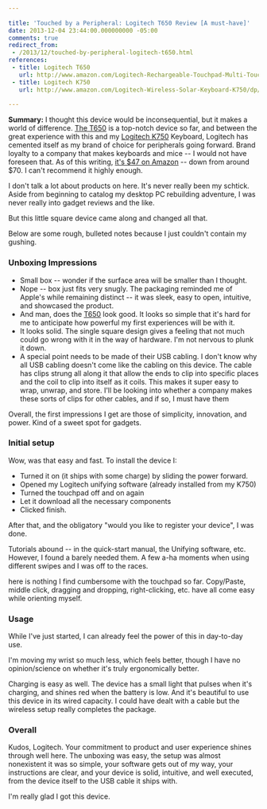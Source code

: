 ```yaml
---
 
title: 'Touched by a Peripheral: Logitech T650 Review [A must-have]'
date: 2013-12-04 23:44:00.000000000 -05:00
comments: true
redirect_from: 
 - /2013/12/touched-by-peripheral-logitech-t650.html
references: 
 - title: Logitech T650
   url: http://www.amazon.com/Logitech-Rechargeable-Touchpad-Multi-Touch-Navigation/dp/B0093H4WT6
 - title: Logitech K750
   url: http://www.amazon.com/Logitech-Wireless-Solar-Keyboard-K750/dp/B004MF11MU/ref=sr_1_1?s=electronics&amp;ie=UTF8&amp;qid=1386218388&amp;sr=1-1&amp;keywords=k750
 
---
```

**Summary:** I thought this device would be inconsequential, but it makes a world of difference. [The T650][T650] is a top-notch device so far, and between the great experience with this and my [Logitech K750][K750] Keyboard, Logitech has cemented itself as my brand of choice for peripherals going forward. Brand loyalty to a company that makes keyboards and mice -- I would not have foreseen that. As of this writing, [it's $47 on Amazon][Amazon Link] -- down from around $70. I can't recommend it highly enough.

I don't talk a lot about products on here. It's never really been my schtick. Aside from beginning to catalog my desktop PC rebuilding adventure, I was never really into gadget reviews and the like.

But this little square device came along and changed all that.

Below are some rough, bulleted notes because I just couldn't contain my gushing.

### Unboxing Impressions

* Small box -- wonder if the surface area will be smaller than I thought.
* Nope -- box just fits very snugly. The packaging reminded me of Apple's while remaining distinct -- it was sleek, easy to open, intuitive, and showcased the product.
* And man, does the [T650][Amazon Link] look good. It looks so simple that it's hard for me to anticipate how powerful my first experiences will be with it.
* It looks solid. The single square design gives a feeling that not much could go wrong with it in the way of hardware. I'm not nervous to plunk it down.
* A special point needs to be made of their USB cabling. I don't know why all USB cabling doesn't come like the cabling on this device. The cable has clips strung all along it that allow the ends to clip into specific places and the coil to clip into itself as it coils. This makes it super easy to wrap, unwrap, and store. I'll be looking into whether a company makes these sorts of clips for other cables, and if so, I must have them

Overall, the first impressions I get are those of simplicity, innovation, and power. Kind of a sweet spot for gadgets.

### Initial setup

Wow, was that easy and fast. To install the device I:

* Turned it on (it ships with some charge) by sliding the power forward.
* Opened my Logitech unifying software (already installed from my K750)
* Turned the touchpad off and on again
* Let it download all the necessary components
* Clicked finish.

After that, and the obligatory "would you like to register your device", I was done.

Tutorials abound -- in the quick-start manual, the Unifying software, etc. However, I found a barely needed them. A few a-ha moments when using different swipes and I was off to the races.

here is nothing I find cumbersome with the touchpad so far. Copy/Paste, middle click, dragging and dropping, right-clicking, etc. have all come easy while orienting myself.

### Usage

While I've just started, I can already feel the power of this in day-to-day use.

I'm moving my wrist so much less, which feels better, though I have no opinion/science on whether it's truly ergonomically better.

Charging is easy as well. The device has a small light that pulses when it's charging, and shines red when the battery is low. And it's beautiful to use this device in its wired capacity. I could have dealt with a cable but the wireless setup really completes the package.

### Overall

Kudos, Logitech. Your commitment to product and user experience shines through well here. The unboxing was easy, the setup was almost nonexistent it was so simple, your software gets out of my way, your instructions are clear, and your device is solid, intuitive, and well executed, from the device itself to the USB cable it ships with.

I'm really glad I got this device.

[T650]: http://www.amazon.com/Logitech-Rechargeable-Touchpad-Multi-Touch-Navigation/dp/B0093H4WT6
[K750]: http://www.amazon.com/Logitech-Wireless-Solar-Keyboard-K750/dp/B004MF11MU/ref=sr_1_1?s=electronics&amp;ie=UTF8&amp;qid=1386218388&amp;sr=1-1&amp;keywords=k750
[Amazon Link]: http://www.amazon.com/Logitech-Rechargeable-Touchpad-Multi-Touch-Navigation/dp/B0093H4WT6
